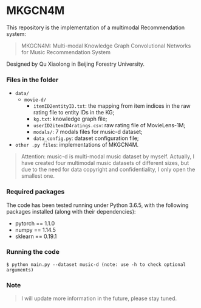 # MKGCN4M

This repository is the implementation of a multimodal Recommendation system:
> MKGCN4M: Multi-modal Knowledge Graph Convolutional Networks for Music Recommendation System 

Designed by Qu Xiaolong in Beijing Forestry University.


### Files in the folder

- `data/`
  - `movie-d/`
    - `itemID2entityID.txt`: the mapping from item indices in the raw rating file to entity IDs in the KG;
    - `kg.txt`: knowledge graph file;
    - `userID2itemID4ratings.csv`: raw rating file of MovieLens-1M;
    - `modals/`: 7 modals files for music-d dataset;
    - `data_config.py`: dataset configuration file;
- `other .py files`: implementations of MKGCN4M.
>Attention: music-d is multi-modal music dataset by myself. Actually, I have created four multimodal 
> music datasets of different sizes, but due to the need for data copyright and confidentiality,
> I only open the smallest one.


### Required packages
The code has been tested running under Python 3.6.5, with the following packages installed (along with their dependencies):
- pytorch == 1.1.0
- numpy == 1.14.5
- sklearn == 0.19.1


### Running the code
```
$ python main.py --dataset music-d (note: use -h to check optional arguments)
```
### Note
>I will update more information in the future, please stay tuned.
